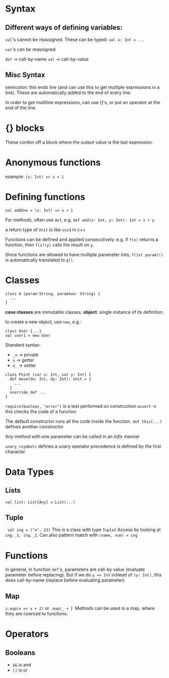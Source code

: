 # Syntax

## Different ways of defining variables:

`val`'s cannot be reassigned. These can be typed: 
`val x: Int = ...`

`var`'s can be reassigned. 

`def` -> call-by-name
`val` -> call-by-value

## Misc Syntax
semicolon: this ends line (and can use this to get multiple expressions in a line). These are automatically added to the end of every line.

In order to get multiline expressions, can use ()'s, or put an operator at the end of the line.


# {} blocks
These cordon off a block where the output value is the last expression. 

# Anonymous functions
example: 
`(x: Int) => x + 1`


# Defining functions
`val addOne = (x: Int) => x + 1`

For methods, often use `def`, e.g. 
`def add(x: Int, y: Int): Int = x + y`

a return type of `Unit` is like `void` in c++

Functions can be defined and applied consecutively: 
e.g. if `f(x)` returns a function, then `f(x)(y)` calls the result on `y`. 

Since functions are allowed to have multiple parameter lists, `f(1st param)()` is automatically translated to `g()`. 

# Classes
```
class A (param:String, paramtwo: String) {
  ...
}
```

**case classes** are immutable classes. 
**object**: single instance of its definition. 

to create a new object, use `new`, e.g.: 
```
class User {...}
val user1 = new User
```

Standard syntax:

* `_x` -> private 
* `x` -> getter
* `x_` -> setter

```
class Point (var x: Int, var y: Int) {
  def move(dx: Int, dy: Int): Unit = { 
    ...
  }
  override def ...
}
```

`require(boolean, "error")` is a test performed on construction
`assert` -> this checks the code of a function

The default constructor runs all the code inside the function. 
`def this(...)` defines another constructor

Any method with one parameter can be called in an *infix* manner

`unary_<symbol>` defines a unary operator
precedence is defined by the first character

# Data Types

## Lists
`val list: List[Any] = List(...)`

## Tuple
` val ing = ("a", 23)` This is a class with type `Tuple2`
Access by looking at `ing._1, ing._2`. Can also pattern match with `(name, num) = ing`

# Functions

In general, in function `def`'s, parameters are call-by value (evaluate parameter before replacing). 
But if we do `y => Int` instead of `(y: Int)`, this does call-by-name (replace before evaluating parameter)

## Map
`s.map(x => x + 2)`
or `.map(_ + `)`
Methods can be used in a map, where they are coerced to functions.

# Operators

## Booleans
* `&&` is and
* `||` is or
